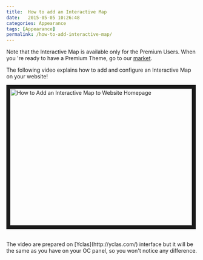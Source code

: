 ```yaml
---
title:  How to add an Interactive Map
date:   2015-05-05 10:26:48
categories: Appearance
tags: [Appearance]
permalink: /how-to-add-interactive-map/
---
```

Note that the Interactive Map is available only for the Premium Users. When you 're ready to have a Premium Theme, go to our [market](http://open-classifieds.com/market/).

The following video explains how to add and configure an Interactive Map on your website!

<a href="http://www.youtube.com/watch?feature=player_embedded&v=nB92HbjVCbM
" target="_blank"><img src="http://img.youtube.com/vi/nB92HbjVCbM/0.jpg" 
alt="How to Add an Interactive Map to Website Homepage" width="480" height="360" border="10" /></a>

<br>
The video are prepared on [Yclas](http://yclas.com/) interface but it will be the same as you have on your OC panel, so you won't notice any difference.
